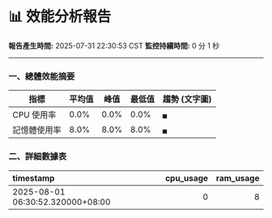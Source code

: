 # 📊 效能分析報告

**報告產生時間:** 2025-07-31 22:30:53 CST
**監控持續時間:** 0 分 1 秒

---

### 一、總體效能摘要

| 指標 | 平均值 | 峰值 | 最低值 | 趨勢 (文字圖) |
|---|---|---|---|---|
| CPU 使用率 | 0.0% | 0.0% | 0.0% | `▄` |
| 記憶體使用率 | 8.0% | 8.0% | 8.0% | `▄` |

### 二、詳細數據表
| timestamp                        |   cpu_usage |   ram_usage |
|:---------------------------------|------------:|------------:|
| 2025-08-01 06:30:52.320000+08:00 |           0 |           8 |